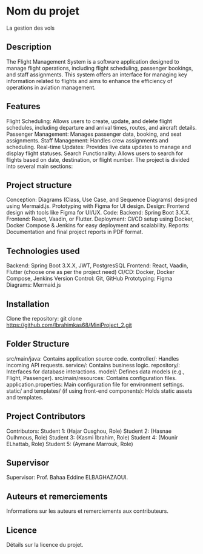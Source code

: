 # Nom du projet
La gestion des vols 
## Description
 
The Flight Management System is a software application designed to manage flight operations, including flight scheduling, passenger bookings, and staff assignments. This system offers an interface for managing key information related to flights and aims to enhance the efficiency of operations in aviation management.
## Features
Flight Scheduling: Allows users to create, update, and delete flight schedules, including departure and arrival times, routes, and aircraft details.
Passenger Management: Manages passenger data, booking, and seat assignments.
Staff Management: Handles crew assignments and scheduling.
Real-time Updates: Provides live data updates to manage and display flight statuses.
Search Functionality: Allows users to search for flights based on date, destination, or flight number.
The project is divided into several main sections:
## Project structure 
Conception:
Diagrams (Class, Use Case, and Sequence Diagrams) designed using Mermaid.js.
Prototyping with Figma for UI design.
Design:
Frontend design with tools like Figma for UI/UX.
Code:
Backend: Spring Boot 3.X.X.
Frontend: React, Vaadin, or Flutter.
Deployment:
CI/CD setup using Docker, Docker Compose & Jenkins for easy deployment and scalability.
Reports:
Documentation and final project reports in PDF format.
## Technologies used
Backend: Spring Boot 3.X.X, JWT, PostgresSQL
Frontend: React, Vaadin, Flutter (choose one as per the project need)
CI/CD: Docker, Docker Compose, Jenkins
Version Control: Git, GitHub
Prototyping: Figma
Diagrams: Mermaid.js
## Installation
Clone the repository:
git clone  https://github.com/Ibrahimkas68/MiniProject_2.git

## Folder Structure
src/main/java: Contains application source code.
controller/: Handles incoming API requests.
service/: Contains business logic.
repository/: Interfaces for database interactions.
model/: Defines data models (e.g., Flight, Passenger).
src/main/resources: Contains configuration files.
application.properties: Main configuration file for environment settings.
static/ and templates/ (if using front-end components): Holds static assets and templates.
## Project Contributors
Contributors:
Student 1: (Hajar Ousghou, Role)
Student 2: (Hasnae Oulhmous, Role)
Student 3: (Kasmi Ibrahim, Role)
Student 4: (Mounir ELhattab, Role)
Student 5: (Aymane Marrouk, Role)

## Supervisor
Supervisor: Prof. Bahaa Eddine ELBAGHAZAOUI.

## Auteurs et remerciements
Informations sur les auteurs et remerciements aux contributeurs.

## Licence
Détails sur la licence du projet.
